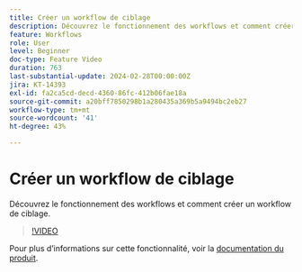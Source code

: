 ```yaml
---
title: Créer un workflow de ciblage
description: Découvrez le fonctionnement des workflows et comment créer un workflow de ciblage.
feature: Workflows
role: User
level: Beginner
doc-type: Feature Video
duration: 763
last-substantial-update: 2024-02-28T00:00:00Z
jira: KT-14393
exl-id: fa2ca5cd-decd-4360-86fc-412b06fae18a
source-git-commit: a20bff7850298b1a280435a369b5a9494bc2eb27
workflow-type: tm+mt
source-wordcount: '41'
ht-degree: 43%

---
```


# Créer un workflow de ciblage

Découvrez le fonctionnement des workflows et comment créer un workflow de ciblage.

>[!VIDEO](https://video.tv.adobe.com/v/3425873/?learn=on)


Pour plus d’informations sur cette fonctionnalité, voir la [documentation du produit](https://experienceleague.adobe.com/docs/campaign-web/v8/wf/gs-workflows.html).
